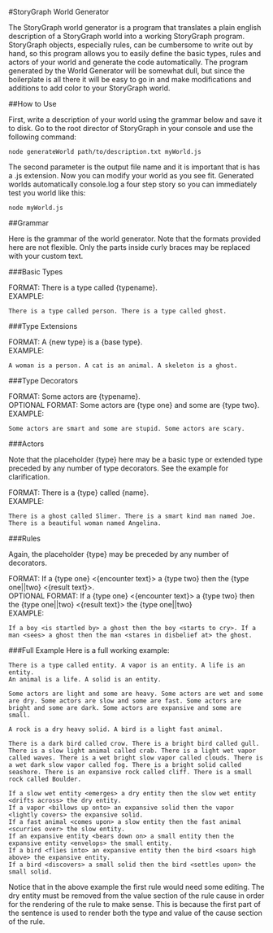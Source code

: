 #StoryGraph World Generator

The StoryGraph world generator is a program that translates a plain english description of a StoryGraph world into a working StoryGraph program. StoryGraph objects, especially rules, can be cumbersome to write out by hand, so this program allows you to easily define the basic types, rules and actors of your world and generate the code automatically. The program generated by the World Generator will be somewhat dull, but since the boilerplate is all there it will be easy to go in and make modifications and additions to add color to your StoryGraph world.

##How to Use

First, write a description of your world using the grammar below and save it to disk. Go to the root director of StoryGraph in your console and use the following command:
```shell
node generateWorld path/to/description.txt myWorld.js
```
The second parameter is the output file name and it is important that is has a .js extension. Now you can modify your world as you see fit. Generated worlds automatically console.log a four step story so you can immediately test you world like this:
```shell
node myWorld.js
```

##Grammar

Here is the grammar of the world generator. Note that the formats provided here are not flexible. Only the parts inside curly braces may be replaced with your custom text.

###Basic Types

FORMAT: There is a type called {typename}.  
EXAMPLE:
```code
There is a type called person. There is a type called ghost.
```

###Type Extensions

FORMAT: A {new type} is a {base type}.  
EXAMPLE:
```code
A woman is a person. A cat is an animal. A skeleton is a ghost.
```

###Type Decorators

FORMAT: Some actors are {typename}.  
OPTIONAL FORMAT: Some actors are {type one} and some are {type two}.  
EXAMPLE:
```code
Some actors are smart and some are stupid. Some actors are scary.
```

###Actors

Note that the placeholder {type} here may be a basic type or extended type preceded by any number of type decorators. See the example for clarification.

FORMAT: There is a {type} called {name}.  
EXAMPLE:
```code
There is a ghost called Slimer. There is a smart kind man named Joe. There is a beautiful woman named Angelina.
```

###Rules

Again, the placeholder {type} may be preceded by any number of decorators.

FORMAT: If a {type one} <{encounter text}> a {type two} then the {type one||two} <{result text}>.  
OPTIONAL FORMAT: If a {type one} <{encounter text}> a {type two} then the {type one||two} <{result text}> the {type one||two}  
EXAMPLE:
```code
If a boy <is startled by> a ghost then the boy <starts to cry>. If a man <sees> a ghost then the man <stares in disbelief at> the ghost.
```

###Full Example
Here is a full working example:
```code
There is a type called entity. A vapor is an entity. A life is an entity.
An animal is a life. A solid is an entity.

Some actors are light and some are heavy. Some actors are wet and some are dry. Some actors are slow and some are fast. Some actors are bright and some are dark. Some actors are expansive and some are small.

A rock is a dry heavy solid. A bird is a light fast animal.

There is a dark bird called crow. There is a bright bird called gull. There is a slow light animal called crab. There is a light wet vapor called waves. There is a wet bright slow vapor called clouds. There is a wet dark slow vapor called fog. There is a bright solid called seashore. There is an expansive rock called cliff. There is a small rock called Boulder.

If a slow wet entity <emerges> a dry entity then the slow wet entity <drifts across> the dry entity.
If a vapor <billows up onto> an expansive solid then the vapor <lightly covers> the expansive solid.
If a fast animal <comes upon> a slow entity then the fast animal <scurries over> the slow entity.
If an expansive entity <bears down on> a small entity then the expansive entity <envelops> the small entity.
If a bird <flies into> an expansive entity then the bird <soars high above> the expansive entity.
If a bird <discovers> a small solid then the bird <settles upon> the small solid.
```
Notice that in the above example the first rule would need some editing. The dry entity must be removed from the value section of the rule cause in order for the rendering of the rule to make sense. This is because the first part of the sentence is used to render both the type and value of the cause section of the rule.
